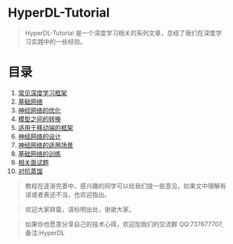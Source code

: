 # HyperDL-Tutorial

> HyperDL-Tutorial 是一个深度学习相关的系列文章，总结了我们在深度学习实践中的一些经验。

# 目录

1. [常见深度学习框架](1.常见深度学习框架/README.md)
2. [基础网络](2.基础网络/README.md)
3. [神经网络的优化](3.神经网络的优化/README.md)
4. [模型之间的转换](4.模型之间的转换/README.md)
5. [适用于移动端的框架](5.适用于移动端的框架/README.md)
6. [神经网络的设计](6.神经网络的设计/README.md)
7. [神经网络的适用场景](7.神经网络的适用场景/README.md)
8. [基础网络的训练](8.基础网络的训练/README.md)
9. [相关面试题](9.相关面试题/README.md)
10. [对抗蒸馏](10.对抗蒸馏/README.md)


> 教程在逐渐完善中，感兴趣的同学可以给我们提一些意见，如果文中理解有误或者表述不当，也欢迎指出。

> 欢迎大家转载，请标明出处，谢谢大家。

> 如果你也愿意分享自己的技术心得，欢迎加我们的交流群 QQ:737677707, 备注:HyperDL
